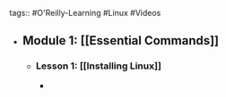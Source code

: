 tags:: #O'Reilly-Learning #Linux #Videos

- ## Module 1: [[Essential Commands]]
	- ### Lesson 1: [[Installing Linux]]
		-